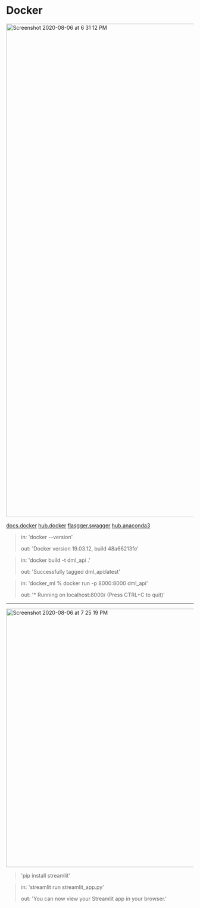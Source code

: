 # Docker 

<img width="1325" alt="Screenshot 2020-08-06 at 6 31 12 PM" src="https://user-images.githubusercontent.com/43387913/89552921-7d84f600-d815-11ea-8a6a-3ac79d48599e.png">

[docs.docker](https://docs.docker.com/engine/reference/commandline/docker/)
[hub.docker](https://hub.docker.com/)
[flasgger.swagger](https://github.com/flasgger/flasgger)
[hub.anaconda3](https://hub.docker.com/r/continuumio/anaconda3)


> in: 'docker --version'
>
> out: 'Docker version 19.03.12, build 48a66213fe'

> in: 'docker build -t dml_api .'
>
> out: 'Successfully tagged dml_api:latest'

> in: 'docker_ml % docker run -p 8000:8000 dml_api'
>
> out: '* Running on localhost:8000/ (Press CTRL+C to quit)'

---

<img width="694" alt="Screenshot 2020-08-06 at 7 25 19 PM" src="https://user-images.githubusercontent.com/43387913/89558690-326ee100-d81d-11ea-873c-617e15d9c689.png">

> 'pip install streamlit'

> in: 'streamlit run streamlit_app.py'
>
> out: 'You can now view your Streamlit app in your browser.'
